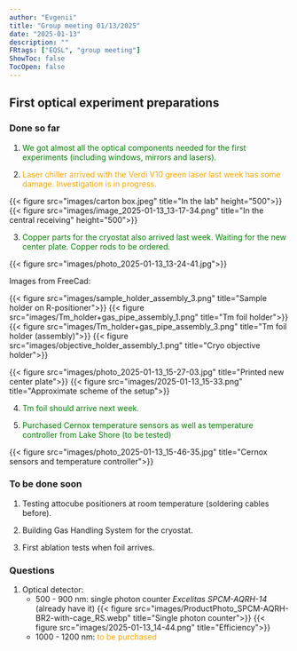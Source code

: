 ```yaml
---
author: "Evgenii"
title: "Group meeting 01/13/2025"
date: "2025-01-13"
description: ""
FRtags: ["EQSL", "group meeting"]
ShowToc: false
TocOpen: false
---
```


## First optical experiment preparations

### Done so far

1. <span style="color:green;">We got almost all the optical components needed for the first experiments (including windows, mirrors and lasers). </span>

2. <span style="color:orange;"> Laser chiller arrived with the Verdi V10 green laser last week has some damage. Investigation is in progress. </span>

{{< figure src="images/carton box.jpeg" title="In the lab" height="500">}}
{{< figure src="images/image_2025-01-13_13-17-34.png" title="In the central receiving" height="500">}}

3. <span style="color:green;"> Copper parts for the cryostat also arrived last week. Waiting for the new center plate. Copper rods to be ordered. </span>

{{< figure src="images/photo_2025-01-13_13-24-41.jpg">}}

Images from FreeCad:

{{< figure src="images/sample_holder_assembly_3.png" title="Sample holder on R-positioner">}}
{{< figure src="images/Tm_holder+gas_pipe_assembly_1.png" title="Tm foil holder">}}
{{< figure src="images/Tm_holder+gas_pipe_assembly_3.png" title="Tm foil holder (assembly)">}}
{{< figure src="images/objective_holder_assembly_1.png" title="Cryo objective holder">}}

{{< figure src="images/photo_2025-01-13_15-27-03.jpg" title="Printed new center plate">}}
{{< figure src="images/2025-01-13_15-33.png" title="Approximate scheme of the setup">}}


4. <span style="color:green;"> Tm foil should arrive next week. </span>

5. <span style="color:green;"> Purchased Cernox temperature sensors as well as temperature controller from Lake Shore (to be tested) </span>

{{< figure src="images/photo_2025-01-13_15-46-35.jpg" title="Cernox sensors and temperature controller">}}

### To be done soon

1. Testing attocube positioners at room temperature (soldering cables before).

2. Building Gas Handling System for the cryostat.

3. First ablation tests when foil arrives.

### Questions

1. Optical detector:
    - 500 - 900 nm: single photon counter _Excelitas SPCM-AQRH-14_ (already have it)
    {{< figure src="images/ProductPhoto_SPCM-AQRH-BR2-with-cage_RS.webp" title="Single photon counter">}}
    {{< figure src="images/2025-01-13_14-44.png" title="Efficiency">}}
    - 1000 - 1200 nm: <span style="color:orange;"> to be purchased </span>
